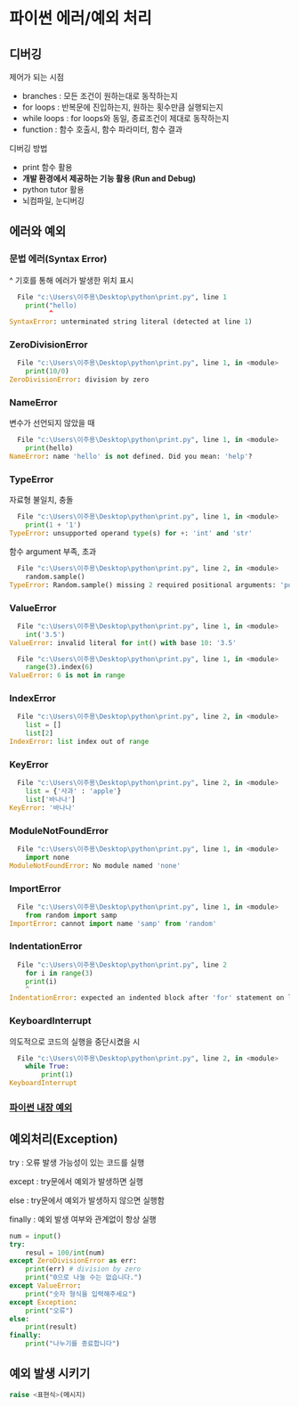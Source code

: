 # 파이썬 에러/예외 처리

## 디버깅

제어가 되는 시점

- branches : 모든 조건이 원하는대로 동작하는지
- for loops : 반복문에 진입하는지, 원하는 횟수만큼 실행되는지
- while loops : for loops와 동일, 종료조건이 제대로 동작하는지
- function : 함수 호출시, 함수 파라미터, 함수 결과

디버깅 방법

- print 함수 활용
- **개발 환경에서 제공하는 기능 활용 (Run and Debug)**
- python tutor 활용
- 뇌컴파일, 눈디버깅

## 에러와 예외

### 문법 에러(Syntax Error)

^ 기호를 통해 에러가 발생한 위치 표시

```python
  File "c:\Users\이주용\Desktop\python\print.py", line 1
    print("hello)
          ^
SyntaxError: unterminated string literal (detected at line 1)
```

### ZeroDivisionError

```python
  File "c:\Users\이주용\Desktop\python\print.py", line 1, in <module>
    print(10/0)
ZeroDivisionError: division by zero
```

### NameError

변수가 선언되지 않았을 때

```python
  File "c:\Users\이주용\Desktop\python\print.py", line 1, in <module>
    print(hello)
NameError: name 'hello' is not defined. Did you mean: 'help'?
```

### TypeError

자료형 불일치, 충돌

```python
  File "c:\Users\이주용\Desktop\python\print.py", line 1, in <module>
    print(1 + '1')
TypeError: unsupported operand type(s) for +: 'int' and 'str'
```

함수 argument 부족, 초과

```python
  File "c:\Users\이주용\Desktop\python\print.py", line 2, in <module>
    random.sample()
TypeError: Random.sample() missing 2 required positional arguments: 'population' and 'k'
```

### ValueError

```python
  File "c:\Users\이주용\Desktop\python\print.py", line 1, in <module>
    int('3.5')
ValueError: invalid literal for int() with base 10: '3.5'

  File "c:\Users\이주용\Desktop\python\print.py", line 1, in <module>
    range(3).index(6)
ValueError: 6 is not in range
```

### IndexError

```python
  File "c:\Users\이주용\Desktop\python\print.py", line 2, in <module>
    list = []
    list[2]
IndexError: list index out of range
```

### KeyError

```python
  File "c:\Users\이주용\Desktop\python\print.py", line 2, in <module>
    list = {'사과' : 'apple'}
    list['바나나']
KeyError: '바나나'
```

### ModuleNotFoundError

```python
  File "c:\Users\이주용\Desktop\python\print.py", line 1, in <module>
    import none
ModuleNotFoundError: No module named 'none'
```

### ImportError

```python
  File "c:\Users\이주용\Desktop\python\print.py", line 1, in <module>
    from random import samp
ImportError: cannot import name 'samp' from 'random' 
```

### IndentationError

```python
  File "c:\Users\이주용\Desktop\python\print.py", line 2
    for i in range(3)
    print(i)
    ^
IndentationError: expected an indented block after 'for' statement on line 1
```

### KeyboardInterrupt

의도적으로 코드의 실행을 중단시켰을 시

```python
  File "c:\Users\이주용\Desktop\python\print.py", line 2, in <module>
    while True:
    	print(1)
KeyboardInterrupt
```

### [파이썬 내장 예외](https://docs.python.org/ko/3/library/exceptions.html#exception-hierarchy)

## 예외처리(Exception)

try : 오류 발생 가능성이 있는 코드를 실행

except : try문에서 예외가 발생하면 실행

else : try문에서 예외가 발생하지 않으면 실행함

finally : 예외 발생 여부와 관계없이 항상 실행

```python
num = input()
try:
    resul = 100/int(num)
except ZeroDivisionError as err:
    print(err) # division by zero
    print("0으로 나눌 수는 없습니다.")
except ValueError:
    print("숫자 형식을 입력해주세요")
except Exception:
    print("오류")
else:
    print(result)
finally:
    print("나누기를 종료합니다")
```

## 예외 발생 시키기

```python
raise <표현식>(메시지)
```

